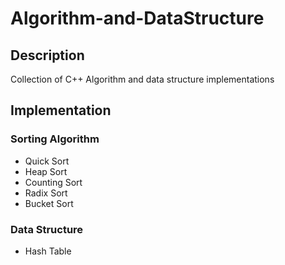# Algorithm-and-DataStructure

## Description
Collection of C++ Algorithm and data structure implementations

## Implementation

### Sorting Algorithm
* Quick Sort
* Heap Sort
* Counting Sort
* Radix Sort
* Bucket Sort
### Data Structure
* Hash Table